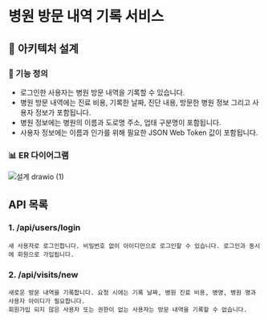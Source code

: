 # 병원 방문 내역 기록 서비스

## 📝 아키텍처 설계

### 🔨 기능 정의 
- 로그인한 사용자는 병원 방문 내역을 기록할 수 있습니다.
- 병원 방문 내역에는 진료 비용, 기록한 날짜, 진단 내용, 방문한 병원 정보 그리고 사용자 정보가 포함됩니다.
- 병원 정보에는 병원의 이름과 도로명 주소, 업태 구분명이 포함됩니다.
- 사용자 정보에는 이름과 인가를 위해 필요한 JSON Web Token 값이 포함됩니다.

### 📊 ER 다이어그램


![설계 drawio (1)](https://user-images.githubusercontent.com/113348293/206086693-854ee5f0-0cbe-4620-82e3-24b2d4ddd7ca.png)



## API 목록

### 1. /api/users/login

```
새 사용자로 로그인합니다. 비밀번호 없이 아이디만으로 로그인할 수 있습니다. 로그인과 동시에 회원으로 가입됩니다.
```

### 2. /api/visits/new

```
새로운 방문 내역을 기록합니다. 요청 시에는 기록 날짜, 병원 진료 비용, 병명, 병원 명과 사용자 아이디가 필요합니다.
회원가입 되지 않은 사용자 또는 권한이 없는 사용자는 방문 내역을 기록할 수 없습니다.  
```

